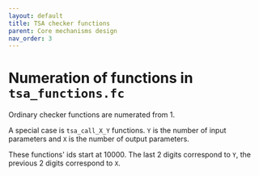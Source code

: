 ```yaml
---
layout: default
title: TSA checker functions 
parent: Core mechanisms design
nav_order: 3
---
```


# Numeration of functions in `tsa_functions.fc`

Ordinary checker functions are numerated from 1.

A special case is `tsa_call_X_Y` functions. `Y` is the number of input parameters and `X` is the number of output parameters.

These functions' ids start at 10000. The last 2 digits correspond to `Y`, the previous 2 digits correspond to `X`.
